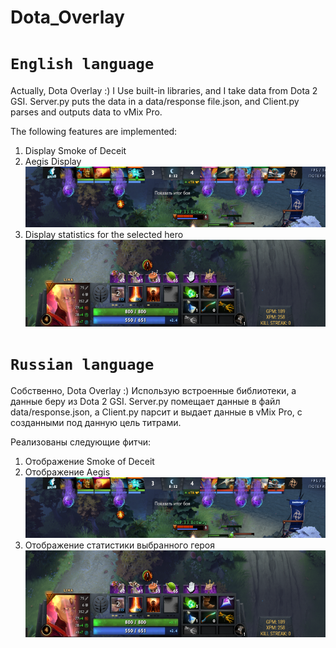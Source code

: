 # Dota_Overlay
# `English language`

Actually, Dota Overlay :) I Use built-in libraries, and I take data from Dota 2 GSI. Server.py puts the data in a data/response file.json,
and Client.py parses and outputs data to vMix Pro.

The following features are implemented:
1. Display Smoke of Deceit
2. Aegis Display
![2_text](https://github.com/heycarl/Dota_Overlay/blob/master/Screenshots/Capture2.PNG)
3. Display statistics for the selected hero
![3 text](https://github.com/heycarl/Dota_Overlay/blob/master/Screenshots/Capture.PNG)

# `Russian language`

Собственно, Dota Overlay :) Использую встроенные библиотеки, а данные беру из Dota 2 GSI. Server.py помещает данные в файл data/response.json,
а Client.py парсит и выдает данные в vMix Pro, с созданными под данную цель титрами.

Реализованы следующие фитчи:
1. Отображение Smoke of Deceit
2. Отображение Aegis
![2_text](https://github.com/heycarl/Dota_Overlay/blob/master/Screenshots/Capture2.PNG)
3. Отображение статистики выбранного героя
![3_text](https://github.com/heycarl/Dota_Overlay/blob/master/Screenshots/Capture.PNG)